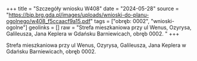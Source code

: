 +++
title = "Szczegóły wniosku W408"
date = "2024-05-28"
source = "https://bip.brg.gda.pl/images/uploads/wnioski-do-planu-ogolnego/w408_f5ccaacf9a15.pdf"
tags = ["obręb: 0002", "wnioski-ogolne"]
geolinks = []
raw = "Strefa mieszkaniowa przy ul Wenus, Ozyrysa, Galileusza, Jana Keplera w Gdańsku Barniewicach, obręb 0002. "
+++

Strefa mieszkaniowa przy ul Wenus, Ozyrysa, Galileusza, Jana Keplera w Gdańsku
Barniewicach, obręb 0002.



